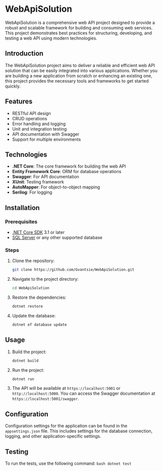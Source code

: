 # WebApiSolution

WebApiSolution is a comprehensive web API project designed to provide a robust and scalable framework for building and consuming web services. This project demonstrates best practices for structuring, developing, and testing a web API using modern technologies.

## Introduction

The WebApiSolution project aims to deliver a reliable and efficient web API solution that can be easily integrated into various applications. Whether you are building a new application from scratch or enhancing an existing one, this project provides the necessary tools and frameworks to get started quickly.

## Features

- RESTful API design
- CRUD operations
- Error handling and logging
- Unit and integration testing
- API documentation with Swagger
- Support for multiple environments

## Technologies

- **.NET Core**: The core framework for building the web API
- **Entity Framework Core**: ORM for database operations
- **Swagger**: For API documentation
- **XUnit**: Testing framework
- **AutoMapper**: For object-to-object mapping
- **Serilog**: For logging

## Installation

### Prerequisites

- [.NET Core SDK](https://dotnet.microsoft.com/download) 3.1 or later
- [SQL Server](https://www.microsoft.com/en-us/sql-server/sql-server-downloads) or any other supported database

### Steps

1. Clone the repository:
    ```bash
    git clone https://github.com/Gvantsie/WebApiSolution.git
    ```
2. Navigate to the project directory:
    ```bash
    cd WebApiSolution
    ```
3. Restore the dependencies:
    ```bash
    dotnet restore
    ```
4. Update the database:
    ```bash
    dotnet ef database update
    ```

## Usage

1. Build the project:
    ```bash
    dotnet build
    ```
2. Run the project:
    ```bash
    dotnet run
    ```
3. The API will be available at `https://localhost:5001` or `http://localhost:5000`. You can access the Swagger documentation at `https://localhost:5001/swagger`.

## Configuration

Configuration settings for the application can be found in the `appsettings.json` file. This includes settings for the database connection, logging, and other application-specific settings.

## Testing

To run the tests, use the following command:
    ```bash
    dotnet test
    ```
